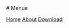 <link href="markdown.css" rel="stylesheet"></link>
# Menue  

[Home](home.md)
[About](about.md)
[Download](download.md)